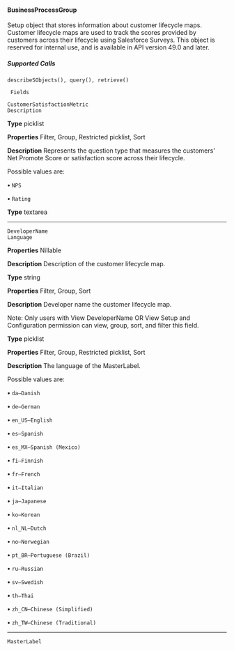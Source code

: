 #### BusinessProcessGroup

Setup object that stores information about customer lifecycle maps. Customer lifecycle maps are used to track the scores provided by
customers across their lifecycle using Salesforce Surveys. This object is reserved for internal use, and is available in API version 49.0 and
later.

##### Supported Calls
```
describeSObjects(), query(), retrieve()

 Fields

```
```
CustomerSatisfactionMetric
Description

```

**Type**
picklist

**Properties**
Filter, Group, Restricted picklist, Sort

**Description**
Represents the question type that measures the customers' Net Promote Score or satisfaction
score across their lifecycle.

Possible values are:

**•** `NPS`

**•** `Rating`

**Type**
textarea


-----

```
DeveloperName
Language

```

**Properties**
Nillable

**Description**
Description of the customer lifecycle map.

**Type**
string

**Properties**
Filter, Group, Sort

**Description**
Developer name the customer lifecycle map.

Note: Only users with View DeveloperName OR View Setup and Configuration
permission can view, group, sort, and filter this field.

**Type**
picklist

**Properties**
Filter, Group, Restricted picklist, Sort

**Description**
The language of the MasterLabel.

Possible values are:

**•** `da—Danish`

**•** `de—German`

**•** `en_US—English`

**•** `es—Spanish`

**•** `es_MX—Spanish (Mexico)`

**•** `fi—Finnish`

**•** `fr—French`

**•** `it—Italian`

**•** `ja—Japanese`

**•** `ko—Korean`

**•** `nl_NL—Dutch`

**•** `no—Norwegian`

**•** `pt_BR—Portuguese (Brazil)`

**•** `ru—Russian`

**•** `sv—Swedish`

**•** `th—Thai`

**•** `zh_CN—Chinese (Simplified)`

**•** `zh_TW—Chinese (Traditional)`


-----

```
MasterLabel
